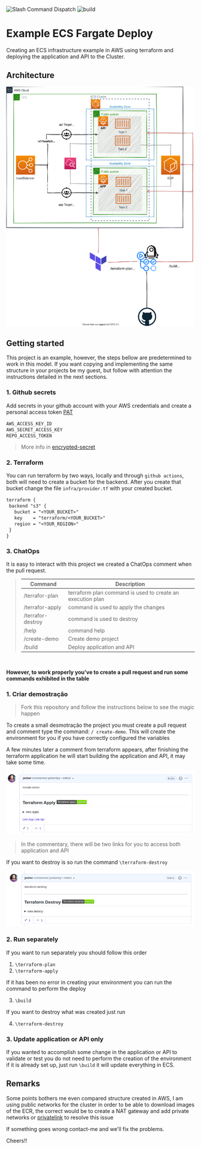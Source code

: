 ![Slash Command Dispatch](https://github.com/jesher/ecs-example/workflows/Slash%20Command%20Dispatch/badge.svg?branch=master) ![build](https://github.com/jesher/ecs-example/workflows/build/badge.svg?branch=master)

# Example ECS Fargate Deploy
Creating an ECS infrastructure example in AWS using terraform and deploying the application and API to the Cluster.

## Architecture

![Base Architecture](docs/img/architecture.svg)

## Getting started

This project is an example, however, the steps bellow are predetermined to work in this model. If you want copying and implementing the same structure in your projects be my guest, but follow with attention the instructions detailed in the next sections.

### 1. Github secrets

Add secrets in your github account with your AWS credentials and create a personal access token [PAT](https://docs.github.com/en/free-pro-team@latest/github/authenticating-to-github/creating-a-personal-access-token)

```
AWS_ACCESS_KEY_ID
AWS_SECRET_ACCESS_KEY
REPO_ACCESS_TOKEN
```
> More info in [encrypted-secret](https://docs.github.com/pt/free-pro-team@latest/actions/reference/encrypted-secrets)
### 2. Terraform
You can run terraform by two ways, locally and through `github actions`, both will need to create a bucket for the backend. After you create that bucket change the file `infra/provider.tf` with your created bucket.

 ```HCL
terraform {
  backend "s3" {
    bucket = "<YOUR_BUCKET>"
    key    = "terraform/<YOUR_BUCKET>"
    region = "<YOUR_REGION>"
  }
}
 ```

### 3. ChatOps

It is easy to interact with this project we created a ChatOps comment when the pull request.

  > Command | Description
  > --- | ---
  > /terrafor-plan | terraform plan command is used to create an execution plan
  > /terrafor-apply | command is used to apply the changes
  > /terrafor-destroy | command is used to destroy
  > /help | command help
  > /create-demo | Create demo project
  > /build | Deploy application and API

<br>

__However, to work properly you've to create a pull request and run some commands exhibited in the table__

### 1. Criar demostração

> Fork this repository and follow the instructions below to see the magic happen

To create a small desmotração the project you must create a pull request and comment type the command: `/ create-demo`. This will create the environment for you if you have correctly configured the variables

A few minutes later a comment from terraform appears, after finishing the terraform application he will start building the application and API, it may take some time.

![Base Architecture](docs/img/01_github.png)

> In the commentary, there will be two links for you to access both application and API

If you want to destroy is so run the command `\terraform-destroy`

![Base Architecture](docs/img/02_github.png)
### 2. Run separately
If you want to run separately you should follow this order

1. `\terraform-plan`
2. `\terraform-apply`

If it has been no error in creating your environment you can run the command to perform the deploy

3. `\build`

If you want to destroy what was created just run

4. `\terraform-destroy`

### 3. Update application or API only
If you wanted to accomplish some change in the application or API to validate or test you do not need to perform the creation of the environment if it is already set up, just run `\build` it will update everything in ECS.

## Remarks

Some points bothers me even compared structure created in AWS, I am using public networks for the cluster in order to be able to download images of the ECR, the correct would be to create a NAT gateway and add private networks or [privatelink](https://aws.amazon.com/pt/blogs/compute/setting-up-aws-privatelink-for-amazon-ecs-and-amazon-ecr/) to resolve this issue

If something goes wrong contact-me and we'll fix the problems.

Cheers!!
